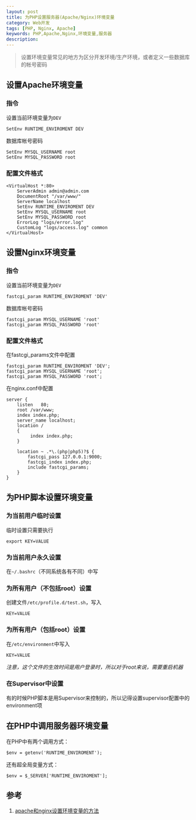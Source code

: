 ```yaml
---
layout: post
title: 为PHP设置服务器(Apache/Nginx)环境变量
category: Web开发
tags: [PHP, Nginx, Apache]
keywords: PHP,Apache,Nginx,环境变量,服务器
description: 
---
```


> 设置环境变量常见的地方为区分开发环境/生产环境，或者定义一些数据库的帐号密码

## 设置Apache环境变量

### 指令
设置当前环境变量为`DEV`

    SetEnv RUNTIME_ENVIROMENT DEV

数据库帐号密码

    SetEnv MYSQL_USERNAME root
    SetEnv MYSQL_PASSWORD root

### 配置文件格式

    <VirtualHost *:80>
        ServerAdmin admin@admin.com
        DocumentRoot "/var/www/"
        ServerName localhost
        SetEnv RUNTIME_ENVIROMENT DEV
        SetEnv MYSQL_USERNAME root
        SetEnv MYSQL_PASSWORD root
        ErrorLog "logs/error.log"
        CustomLog "logs/access.log" common
    </VirtualHost>

## 设置Nginx环境变量

### 指令
设置当前环境变量为`DEV`

    fastcgi_param RUNTIME_ENVIROMENT 'DEV'

数据库帐号密码

    fastcgi_param MYSQL_USERNAME 'root'
    fastcgi_param MYSQL_PASSWORD 'root'

### 配置文件格式
在fastcgi_params文件中配置

    fastcgi_param RUNTIME_ENVIROMENT 'DEV';
    fastcgi_param MYSQL_USERNAME 'root';
    fastcgi_param MYSQL_PASSWORD 'root';   

在nginx.conf中配置

    server {
        listen   80; 
        root /var/www;
        index index.php;
        server_name localhost;
        location /
        {   
             index index.php;
        }   
          
        location ~ .*\.(php|php5)?$ {
            fastcgi_pass 127.0.0.1:9000;
            fastcgi_index index.php;
            include fastcgi_params;
        }   
    }

## 为PHP脚本设置环境变量

### 为当前用户临时设置

临时设置只需要执行

    export KEY=VALUE

### 为当前用户永久设置

在`~/.bashrc`（不同系统各有不同）中写

### 为所有用户（不包括root）设置

创建文件`/etc/profile.d/test.sh`，写入

    KEY=VALUE

### 为所有用户（包括root）设置

在`/etc/environment`中写入

    KEY=VALUE

*注意，这个文件的生效时间是用户登录时，所以对于root来说，需要重启机器*

### 在Supervisor中设置

有的时候PHP脚本是用Supervisor来控制的，所以记得设置supervisor配置中的environment项

## 在PHP中调用服务器环境变量

在PHP中有两个调用方式：

    $env = getenv('RUNTIME_ENVIROMENT');

还有超全局变量方式：

    $env = $_SERVER['RUNTIME_ENVIROMENT'];

## 参考
1. [apache和nginx设置环境变量的方法](http://hi.baidu.com/epplera/item/9e41798601f6da7f850fab71)